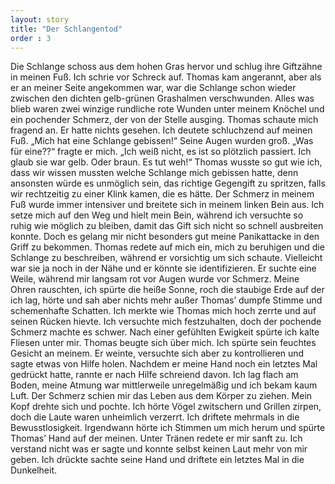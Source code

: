 ```yaml
---
layout: story
title: "Der Schlangentod"
order : 3
---
```


Die Schlange schoss aus dem hohen Gras hervor und schlug ihre Giftzähne in meinen Fuß. Ich schrie vor Schreck auf. Thomas kam angerannt, aber als er an meiner Seite angekommen war, war die Schlange schon wieder zwischen den dichten gelb-grünen Grashalmen verschwunden. Alles was blieb waren zwei winzige rundliche rote Wunden unter meinem Knöchel und ein pochender Schmerz, der von der Stelle ausging. Thomas schaute mich fragend an. Er hatte nichts gesehen. Ich deutete schluchzend auf meinen Fuß. „Mich hat eine Schlange gebissen!“ Seine Augen wurden groß. „Was für eine??“ fragte er mich. „Ich weiß nicht, es ist so plötzlich passiert. Ich glaub sie war gelb. Oder braun. Es tut weh!“ Thomas wusste so gut wie ich, dass wir wissen mussten welche Schlange mich gebissen hatte, denn ansonsten würde es unmöglich sein, das richtige Gegengift zu spritzen, falls wir rechtzeitig zu einer Klink kamen, die es hätte. Der Schmerz in meinem Fuß wurde immer intensiver und breitete sich in meinem linken Bein aus. Ich setze mich auf den Weg und hielt mein Bein, während ich versuchte so ruhig wie möglich zu bleiben, damit das Gift sich nicht so schnell ausbreiten konnte. Doch es gelang mir nicht besonders gut meine Panikattacke in den Griff zu bekommen. Thomas redete auf mich ein, mich zu beruhigen und die Schlange zu beschreiben, während er vorsichtig um sich schaute. Vielleicht war sie ja noch in der Nähe und er könnte sie identifizieren. Er suchte eine Weile, während mir langsam rot vor Augen wurde vor Schmerz. Meine Ohren rauschten, ich spürte die heiße Sonne, roch die staubige Erde auf der ich lag, hörte und sah aber nichts mehr außer Thomas’ dumpfe Stimme und schemenhafte Schatten. Ich merkte wie Thomas mich hoch zerrte und auf seinen Rücken hievte. Ich versuchte mich festzuhalten, doch der pochende Schmerz machte es schwer. Nach einer gefühlten Ewigkeit spürte ich kalte Fliesen unter mir. Thomas beugte sich über mich. Ich spürte sein feuchtes Gesicht an meinem. Er weinte, versuchte sich aber zu kontrollieren und sagte etwas von Hilfe holen. Nachdem er meine Hand noch ein letztes Mal gedrückt hatte, rannte er nach Hilfe schreiend davon. Ich lag flach am Boden, meine Atmung war mittlerweile unregelmäßig und ich bekam kaum Luft. Der Schmerz schien mir das Leben aus dem Körper zu ziehen. Mein Kopf drehte sich und pochte. Ich hörte Vögel zwitschern und Grillen zirpen, doch die Laute waren unheimlich verzerrt. Ich driftete mehrmals in die Bewusstlosigkeit. Irgendwann hörte ich Stimmen um mich herum und spürte Thomas’ Hand auf der meinen. Unter Tränen redete er mir sanft zu. Ich verstand nicht was er sagte und konnte selbst keinen Laut mehr von mir geben. Ich drückte sachte seine Hand und driftete ein letztes Mal in die Dunkelheit.
